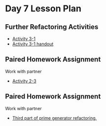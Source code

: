 # Day 7 Lesson Plan

## Further Refactoring Activities

- [Activity 3-1](../activities/activity3-1functionStructureExample.md)
- [Activity 3-1 handout](../activities/activity3-1functionStructureHandout.md)

## Paired Homework Assignment

Work with partner

- [Activity 2-3](../activities/activity2-3refactoring.md)

## Paired Homework Assignment

Work with partner

- [Third part of prime generator refactoring.](../activities/activity2-5bRefactoringPrimesGeneratorPart3.md)

